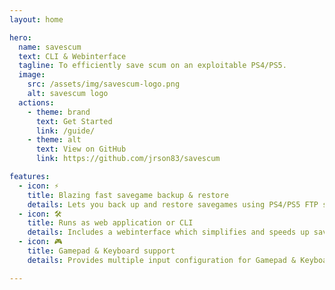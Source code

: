 ```yaml
---
layout: home

hero:
  name: savescum
  text: CLI & Webinterface
  tagline: To efficiently save scum on an exploitable PS4/PS5.
  image:
    src: /assets/img/savescum-logo.png
    alt: savescum logo
  actions:
    - theme: brand
      text: Get Started
      link: /guide/
    - theme: alt
      text: View on GitHub
      link: https://github.com/jrson83/savescum

features:
  - icon: ⚡
    title: Blazing fast savegame backup & restore
    details: Lets you back up and restore savegames using PS4/PS5 FTP server.
  - icon: 🛠️
    title: Runs as web application or CLI
    details: Includes a webinterface which simplifies and speeds up save scumming.
  - icon: 🎮
    title: Gamepad & Keyboard support
    details: Provides multiple input configuration for Gamepad & Keyboard hotkeys.

---
```

